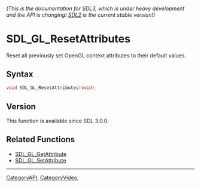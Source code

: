 ###### (This is the documentation for SDL3, which is under heavy development and the API is changing! [SDL2](https://wiki.libsdl.org/SDL2/) is the current stable version!)
# SDL_GL_ResetAttributes

Reset all previously set OpenGL context attributes to their default values.

## Syntax

```c
void SDL_GL_ResetAttributes(void);

```

## Version

This function is available since SDL 3.0.0.

## Related Functions

* [SDL_GL_GetAttribute](SDL_GL_GetAttribute)
* [SDL_GL_SetAttribute](SDL_GL_SetAttribute)

----
[CategoryAPI](CategoryAPI), [CategoryVideo](CategoryVideo), <!-- #See the Style Guide for instructions on editing the footer. -->



